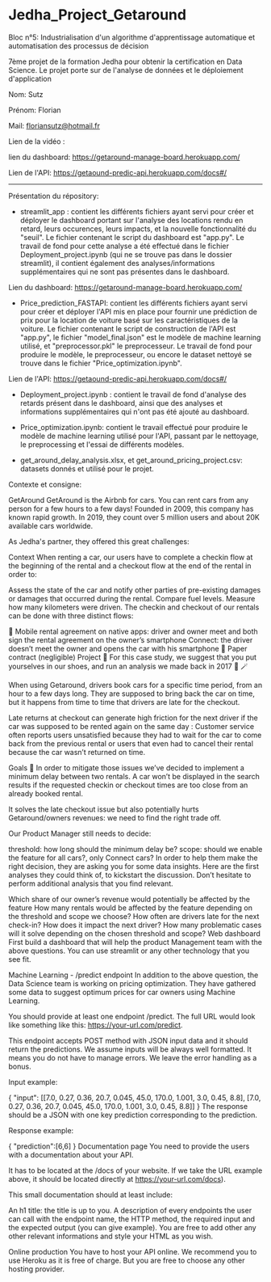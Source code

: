 # Jedha_Project_Getaround

Bloc n°5: Industrialisation d'un algorithme d'apprentissage automatique et automatisation des processus de décision

7ème projet de la formation Jedha pour obtenir la certification en Data Science. Le projet porte sur de l'analyse de données et le déploiement d'application

Nom: Sutz

Prénom: Florian

Mail: floriansutz@hotmail.fr

Lien de la vidéo :

lien du dashboard: https://getaround-manage-board.herokuapp.com/

Lien de l'API: https://getaound-predic-api.herokuapp.com/docs#/

-----------------------------------

Présentation du répository:

- streamlit_app : contient les différents fichiers ayant servi pour créer et déployer le dashboard portant sur l'analyse des locations rendu en retard, leurs occurences, leurs impacts, et la nouvelle fonctionnalité du "seuil". Le fichier contenant le script du dashboard est "app.py".
Le travail de fond pour cette analyse a été effectué dans le fichier Deployment_project.ipynb (qui ne se trouve pas dans le dossier streamlit), il contient également des analyses/informations supplémentaires qui ne sont pas présentes dans le dashboard. 

Lien du dashboard: https://getaround-manage-board.herokuapp.com/

- Price_prediction_FASTAPI: contient les différents fichiers ayant servi pour créer et déployer l'API mis en place pour fournir une prédiction de prix pour la location de voiture basé sur les caractéristiques de la voiture. Le fichier contenant le script de construction de l'API est "app.py", le fichier "model_final.json" est le modèle de machine learning utilisé, et "preprocessor.pkl" le preprocesseur. 
Le travail de fond pour produire le modèle, le preprocesseur, ou encore le dataset nettoyé se trouve dans le fichier "Price_optimization.ipynb".

Lien de l'API: https://getaound-predic-api.herokuapp.com/docs#/

- Deployment_project.ipynb : contient le travail de fond d'analyse des retards présent dans le dashboard, ainsi que des analyses et informations supplémentaires qui n'ont pas été ajouté au dashboard.

- Price_optimization.ipynb: contient le travail effectué pour produire le modèle de machine learning utilisé pour l'API, passant par le nettoyage, le preprocessing et l'essai de différents modèles. 

- get_around_delay_analysis.xlsx, et get_around_pricing_project.csv: datasets donnés et utilisé pour le projet.


Contexte et consigne: 

GetAround
GetAround is the Airbnb for cars. You can rent cars from any person for a few hours to a few days! Founded in 2009, this company has known rapid growth. In 2019, they count over 5 million users and about 20K available cars worldwide.

As Jedha's partner, they offered this great challenges:

Context
When renting a car, our users have to complete a checkin flow at the beginning of the rental and a checkout flow at the end of the rental in order to:

Assess the state of the car and notify other parties of pre-existing damages or damages that occurred during the rental.
Compare fuel levels.
Measure how many kilometers were driven.
The checkin and checkout of our rentals can be done with three distinct flows:

📱 Mobile rental agreement on native apps: driver and owner meet and both sign the rental agreement on the owner’s smartphone
Connect: the driver doesn’t meet the owner and opens the car with his smartphone
📝 Paper contract (negligible)
Project 🚧
For this case study, we suggest that you put yourselves in our shoes, and run an analysis we made back in 2017 🔮 🪄

When using Getaround, drivers book cars for a specific time period, from an hour to a few days long. They are supposed to bring back the car on time, but it happens from time to time that drivers are late for the checkout.

Late returns at checkout can generate high friction for the next driver if the car was supposed to be rented again on the same day : Customer service often reports users unsatisfied because they had to wait for the car to come back from the previous rental or users that even had to cancel their rental because the car wasn’t returned on time.

Goals 🎯
In order to mitigate those issues we’ve decided to implement a minimum delay between two rentals. A car won’t be displayed in the search results if the requested checkin or checkout times are too close from an already booked rental.

It solves the late checkout issue but also potentially hurts Getaround/owners revenues: we need to find the right trade off.

Our Product Manager still needs to decide:

threshold: how long should the minimum delay be?
scope: should we enable the feature for all cars?, only Connect cars?
In order to help them make the right decision, they are asking you for some data insights. Here are the first analyses they could think of, to kickstart the discussion. Don’t hesitate to perform additional analysis that you find relevant.

Which share of our owner’s revenue would potentially be affected by the feature How many rentals would be affected by the feature depending on the threshold and scope we choose?
How often are drivers late for the next check-in? How does it impact the next driver?
How many problematic cases will it solve depending on the chosen threshold and scope?
Web dashboard
First build a dashboard that will help the product Management team with the above questions. You can use streamlit or any other technology that you see fit.

Machine Learning - /predict endpoint
In addition to the above question, the Data Science team is working on pricing optimization. They have gathered some data to suggest optimum prices for car owners using Machine Learning.

You should provide at least one endpoint /predict. The full URL would look like something like this: https://your-url.com/predict.

This endpoint accepts POST method with JSON input data and it should return the predictions. We assume inputs will be always well formatted. It means you do not have to manage errors. We leave the error handling as a bonus.

Input example:

{
  "input": [[7.0, 0.27, 0.36, 20.7, 0.045, 45.0, 170.0, 1.001, 3.0, 0.45, 8.8], [7.0, 0.27, 0.36, 20.7, 0.045, 45.0, 170.0, 1.001, 3.0, 0.45, 8.8]]
}
The response should be a JSON with one key prediction corresponding to the prediction.

Response example:

{
  "prediction":[6,6]
}
Documentation page
You need to provide the users with a documentation about your API.

It has to be located at the /docs of your website. If we take the URL example above, it should be located directly at https://your-url.com/docs).

This small documentation should at least include:

An h1 title: the title is up to you.
A description of every endpoints the user can call with the endpoint name, the HTTP method, the required input and the expected output (you can give example).
You are free to add other any other relevant informations and style your HTML as you wish.

Online production
You have to host your API online. We recommend you to use Heroku as it is free of charge. But you are free to choose any other hosting provider.
